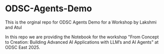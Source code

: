# ODSC-Agents-Demo
This is the orginal repo for ODSC Agents Demo for a Workshop by Lakshmi and Atul

In this repo we are providing the Notebook for the workshop "From Concept to Creation: Building Advanced AI Applications with LLM’s and AI Agents" at ODSC East 2025. 
